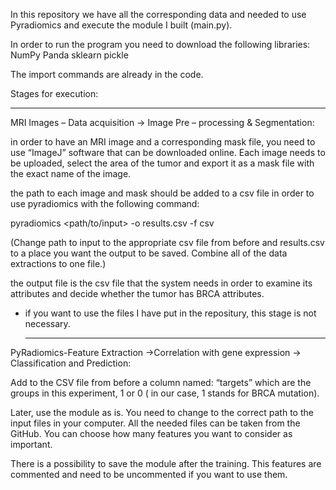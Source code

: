 In this repository we have all the corresponding data and needed to use Pyradiomics and execute the module I built (main.py).

In order to run the program you need to download the following libraries:
NumPy
Panda
sklearn
pickle

The import commands are already in the code.


Stages for execution:

  --------------------------------

MRI Images – Data acquisition -> Image Pre – processing & Segmentation:

in order to have an MRI image and a corresponding mask file, you need to use “ImageJ” software that can be downloaded online.
Each image needs to be uploaded, select the area of the tumor and export it as a mask file with the exact name of the image.

the path to each image and mask should be added to a csv file in order to use pyradiomics with the following command:

pyradiomics <path/to/input> -o results.csv -f csv

(Change path to input to the appropriate csv file from before and results.csv to a place you want the output to be saved. Combine all of the data extractions to one file.)

the output file is the csv file that the system needs in order to examine its attributes and decide whether the tumor has BRCA attributes.

* if you want to use the files I have put in the repositury, this stage is not necessary.


  --------------------------------

PyRadiomics-Feature Extraction ->Correlation with gene expression -> Classification and Prediction:

Add to the CSV file from before a column named: “targets” which are the groups in this experiment, 1 or 0 ( in our case, 1 stands for BRCA mutation).

Later, use the module as is. You need to change to the correct path to the input files in your computer. All the needed files can be taken from the GitHub. You can choose how many features you want to consider as important.

There is a possibility to save the module after the training. This features are commented and need to be uncommented if you want to use them.



